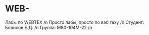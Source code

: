 # WEB-
Лабы по WEBТЕХ /n
Просто лабы, просто по вэб теху /n
Студент: Борисов Е.Д. /n
Группа: М80-104М-22 /n
